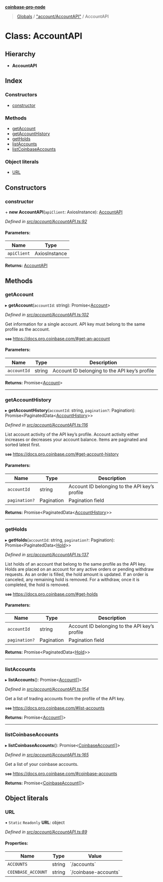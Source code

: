 **[coinbase-pro-node](../README.md)**

> [Globals](../globals.md) / ["account/AccountAPI"](../modules/_account_accountapi_.md) / AccountAPI

# Class: AccountAPI

## Hierarchy

- **AccountAPI**

## Index

### Constructors

- [constructor](_account_accountapi_.accountapi.md#constructor)

### Methods

- [getAccount](_account_accountapi_.accountapi.md#getaccount)
- [getAccountHistory](_account_accountapi_.accountapi.md#getaccounthistory)
- [getHolds](_account_accountapi_.accountapi.md#getholds)
- [listAccounts](_account_accountapi_.accountapi.md#listaccounts)
- [listCoinbaseAccounts](_account_accountapi_.accountapi.md#listcoinbaseaccounts)

### Object literals

- [URL](_account_accountapi_.accountapi.md#url)

## Constructors

### constructor

\+ **new AccountAPI**(`apiClient`: AxiosInstance): [AccountAPI](_account_accountapi_.accountapi.md)

_Defined in [src/account/AccountAPI.ts:92](https://github.com/bennycode/coinbase-pro-node/blob/accd6f4/src/account/AccountAPI.ts#L92)_

#### Parameters:

| Name        | Type          |
| ----------- | ------------- |
| `apiClient` | AxiosInstance |

**Returns:** [AccountAPI](_account_accountapi_.accountapi.md)

## Methods

### getAccount

▸ **getAccount**(`accountId`: string): Promise\<[Account](../interfaces/_account_accountapi_.account.md)>

_Defined in [src/account/AccountAPI.ts:102](https://github.com/bennycode/coinbase-pro-node/blob/accd6f4/src/account/AccountAPI.ts#L102)_

Get information for a single account. API key must belong to the same profile as the account.

**`see`** https://docs.pro.coinbase.com/#get-an-account

#### Parameters:

| Name        | Type   | Description                                   |
| ----------- | ------ | --------------------------------------------- |
| `accountId` | string | Account ID belonging to the API key’s profile |

**Returns:** Promise\<[Account](../interfaces/_account_accountapi_.account.md)>

---

### getAccountHistory

▸ **getAccountHistory**(`accountId`: string, `pagination?`: Pagination): Promise\<PaginatedData\<[AccountHistory](../interfaces/_account_accountapi_.accounthistory.md)>>

_Defined in [src/account/AccountAPI.ts:116](https://github.com/bennycode/coinbase-pro-node/blob/accd6f4/src/account/AccountAPI.ts#L116)_

List account activity of the API key’s profile. Account activity either increases or decreases your account balance. Items are paginated and sorted latest first.

**`see`** https://docs.pro.coinbase.com/#get-account-history

#### Parameters:

| Name          | Type       | Description                                   |
| ------------- | ---------- | --------------------------------------------- |
| `accountId`   | string     | Account ID belonging to the API key’s profile |
| `pagination?` | Pagination | Pagination field                              |

**Returns:** Promise\<PaginatedData\<[AccountHistory](../interfaces/_account_accountapi_.accounthistory.md)>>

---

### getHolds

▸ **getHolds**(`accountId`: string, `pagination?`: Pagination): Promise\<PaginatedData\<[Hold](../interfaces/_account_accountapi_.hold.md)>>

_Defined in [src/account/AccountAPI.ts:137](https://github.com/bennycode/coinbase-pro-node/blob/accd6f4/src/account/AccountAPI.ts#L137)_

List holds of an account that belong to the same profile as the API key. Holds are placed on an account for any active orders or pending withdraw requests. As an order is filled, the hold amount is updated. If an order is canceled, any remaining hold is removed. For a withdraw, once it is completed, the hold is removed.

**`see`** https://docs.pro.coinbase.com/#get-holds

#### Parameters:

| Name          | Type       | Description                                   |
| ------------- | ---------- | --------------------------------------------- |
| `accountId`   | string     | Account ID belonging to the API key’s profile |
| `pagination?` | Pagination | Pagination field                              |

**Returns:** Promise\<PaginatedData\<[Hold](../interfaces/_account_accountapi_.hold.md)>>

---

### listAccounts

▸ **listAccounts**(): Promise\<[Account](../interfaces/_account_accountapi_.account.md)[]>

_Defined in [src/account/AccountAPI.ts:154](https://github.com/bennycode/coinbase-pro-node/blob/accd6f4/src/account/AccountAPI.ts#L154)_

Get a list of trading accounts from the profile of the API key.

**`see`** https://docs.pro.coinbase.com/#list-accounts

**Returns:** Promise\<[Account](../interfaces/_account_accountapi_.account.md)[]>

---

### listCoinbaseAccounts

▸ **listCoinbaseAccounts**(): Promise\<[CoinbaseAccount](../interfaces/_account_accountapi_.coinbaseaccount.md)[]>

_Defined in [src/account/AccountAPI.ts:165](https://github.com/bennycode/coinbase-pro-node/blob/accd6f4/src/account/AccountAPI.ts#L165)_

Get a list of your coinbase accounts.

**`see`** https://docs.pro.coinbase.com/#coinbase-accounts

**Returns:** Promise\<[CoinbaseAccount](../interfaces/_account_accountapi_.coinbaseaccount.md)[]>

## Object literals

### URL

▪ `Static` `Readonly` **URL**: object

_Defined in [src/account/AccountAPI.ts:89](https://github.com/bennycode/coinbase-pro-node/blob/accd6f4/src/account/AccountAPI.ts#L89)_

#### Properties:

| Name               | Type   | Value                  |
| ------------------ | ------ | ---------------------- |
| `ACCOUNTS`         | string | \`/accounts\`          |
| `COINBASE_ACCOUNT` | string | \`/coinbase-accounts\` |
